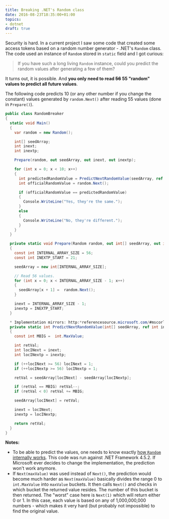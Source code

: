 ```yaml
---
title: Breaking .NET's Random class
date: 2016-08-23T18:35:00+01:00
topics:
- dotnet
draft: true
---
```


Security is hard. In a current project I saw some code that created some access tokens based on a random number generator - .NET's `Random` class. The code used an instance of `Random` stored in `static` field and I got curious:

> If you have such a long living `Random` instance, could you predict the random values after generating a few of them?

It turns out, it is possible. And **you only need to read ~~56~~ 55 "random" values to predict all future values**.

<!--more-->

The following code predicts 10 (or any other number if you change the constant) values generated by `random.Next()` after reading 55 values (done in `Prepare()`).

```c#
public class RandomBreaker
{
  static void Main()
  {
    var random = new Random();

    int[] seedArray;
    int inext;
    int inextp;

    Prepare(random, out seedArray, out inext, out inextp);

    for (int x = 0; x < 10; x++)
    {
      int predictedRandomValue = PredictNextRandomValue(seedArray, ref inext, ref inextp);
      int officialRandomValue = random.Next();

      if (officialRandomValue == predictedRandomValue)
      {
        Console.WriteLine("Yes, they're the same.");
      }
      else
      {
        Console.WriteLine("No, they're different.");
      }
    }
  }

  private static void Prepare(Random random, out int[] seedArray, out int inext, out int inextp)
  {
    const int INTERNAL_ARRAY_SIZE = 56;
    const int INEXTP_START = 21;

    seedArray = new int[INTERNAL_ARRAY_SIZE];

    // Read 56 values.
    for (int x = 0; x < INTERNAL_ARRAY_SIZE - 1; x++)
    {
      seedArray[x + 1] =  random.Next();
    }

    inext = INTERNAL_ARRAY_SIZE - 1;
    inextp = INEXTP_START;
  }

  * Implementation mirrors: http:*referencesource.microsoft.com/#mscorlib/system/random.cs,100
  private static int PredictNextRandomValue(int[] seedArray, ref int inext, ref int inextp)
  {
    const int MBIG =  int.MaxValue;

    int retVal;
    int locINext = inext;
    int locINextp = inextp;

    if (++locINext >= 56) locINext = 1;
    if (++locINextp >= 56) locINextp = 1;

    retVal = seedArray[locINext] - seedArray[locINextp];

    if (retVal == MBIG) retVal--;
    if (retVal < 0) retVal += MBIG;

    seedArray[locINext] = retVal;

    inext = locINext;
    inextp = locINextp;

    return retVal;
  }
}
```

**Notes:**
* To be able to predict the values, one needs to know exactly [how `Random` internally works](http://referencesource.microsoft.com/#mscorlib/system/random.cs). This code was run against .NET Framework 4.5.2. If Microsoft ever decides to change the implementation, the prediction won't work anymore.
* If `Next(maxValue)` was used instead of `Next()`, the prediction would become much harder as `Next(maxValue)` basically divides the range 0 to `int.MaxValue` into `maxValue` buckets. It then calls `Next()` and checks in which bucket the returned value resides. The number of this bucket is then returned. The "worst" case here is `Next(1)` which will return either 0 or 1. In this case, each value is based on any of 1,000,000,000 numbers - which makes it very hard (but probably not impossible) to find the original value.
